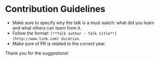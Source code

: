 # Contribution Guidelines

* Make sure to specify why the talk is a must watch: what did you learn and what others can learn from it.
* Follow the format: `[**Talk author - Talk title**](http://www.link.com) duration`.
* Make sure of PR is related to the correct year.

Thank you for the suggestions!

